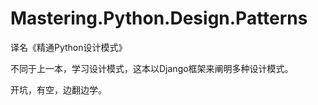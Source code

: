 # Mastering.Python.Design.Patterns
译名《精通Python设计模式》

不同于上一本，学习设计模式，这本以Django框架来阐明多种设计模式。

开坑，有空，边翻边学。

